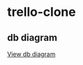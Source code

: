 # trello-clone
## db diagram
<a href="https://dbdiagram.io/d/64247bf15758ac5f17253620" target="_blank">View db diagram</a>